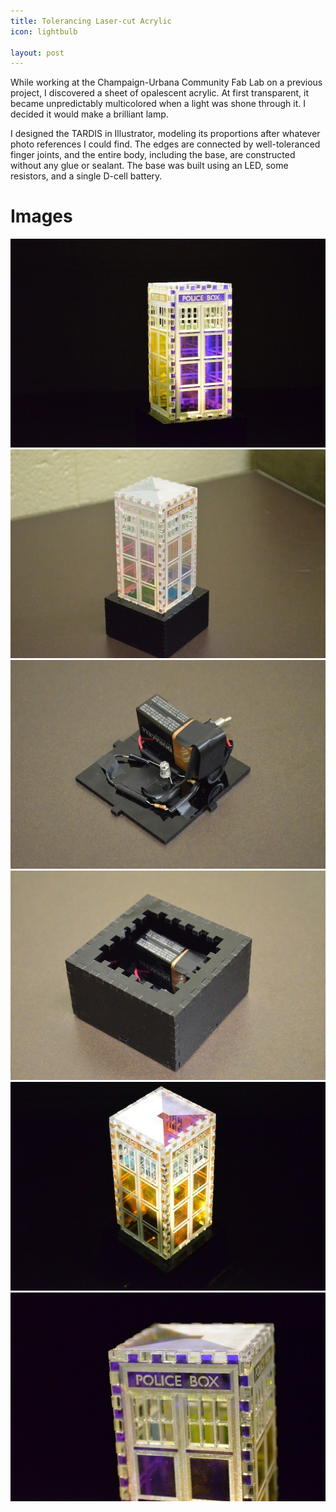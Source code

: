 ```yaml
---
title: Tolerancing Laser-cut Acrylic
icon: lightbulb

layout: post
---
```


While working at the Champaign-Urbana Community Fab Lab on a previous project, I
discovered a sheet of opalescent acrylic. At first transparent, it became
unpredictably multicolored when a light was shone through it. I decided it would
make a brilliant lamp.

I designed the TARDIS in Illustrator, modeling its proportions after whatever
photo references I could find. The edges are connected by well-toleranced finger
joints, and the entire body, including the base, are constructed without any
glue or sealant. The base was built using an LED, some resistors, and a single
D-cell battery.

# Images

![alt](/assets/images/tardis/1.jpg)
![alt](/assets/images/tardis/2.jpg)
![alt](/assets/images/tardis/3.jpg)
![alt](/assets/images/tardis/4.jpg)
![alt](/assets/images/tardis/5.jpg)
![alt](/assets/images/tardis/6.jpg)
